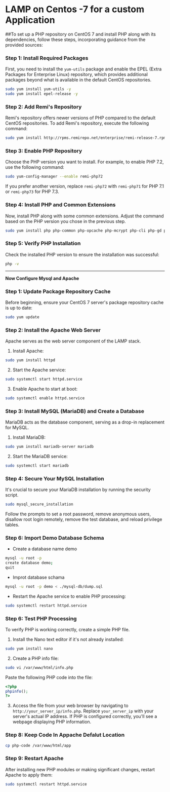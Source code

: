 # LAMP on Centos -7 for a custom Application

##To set up a PHP repository on CentOS 7 and install PHP along with its dependencies, follow these steps, incorporating guidance from the provided sources:

### Step 1: Install Required Packages

First, you need to install the `yum-utils` package and enable the EPEL (Extra Packages for Enterprise Linux) repository, which provides additional packages beyond what is available in the default CentOS repositories.

```bash
sudo yum install yum-utils -y
sudo yum install epel-release -y
```

### Step 2: Add Remi's Repository

Remi's repository offers newer versions of PHP compared to the default CentOS repositories. To add Remi's repository, execute the following command:

```bash
sudo yum install http://rpms.remirepo.net/enterprise/remi-release-7.rpm
```

### Step 3: Enable PHP Repository

Choose the PHP version you want to install. For example, to enable PHP 7.2, use the following command:

```bash
sudo yum-config-manager --enable remi-php72
```

If you prefer another version, replace `remi-php72` with `remi-php71` for PHP 7.1 or `remi-php73` for PHP 7.3.

### Step 4: Install PHP and Common Extensions

Now, install PHP along with some common extensions. Adjust the command based on the PHP version you chose in the previous step.

```bash
sudo yum install php php-common php-opcache php-mcrypt php-cli php-gd php-curl php-mysql -y
```

### Step 5: Verify PHP Installation

Check the installed PHP version to ensure the installation was successful:

```bash
php -v
```

---
**Now Configure Mysql and Apache**

### Step 1: Update Package Repository Cache

Before beginning, ensure your CentOS 7 server's package repository cache is up to date:

```bash
sudo yum update
```

### Step 2: Install the Apache Web Server

Apache serves as the web server component of the LAMP stack.

1. Install Apache:

```bash
sudo yum install httpd
```

2. Start the Apache service:

```bash
sudo systemctl start httpd.service
```

3. Enable Apache to start at boot:

```bash
sudo systemctl enable httpd.service
```

### Step 3: Install MySQL (MariaDB) and Create a Database

MariaDB acts as the database component, serving as a drop-in replacement for MySQL.

1. Install MariaDB:

```bash
sudo yum install mariadb-server mariadb
```

2. Start the MariaDB service:

```bash
sudo systemctl start mariadb
```

### Step 4: Secure Your MySQL Installation

It's crucial to secure your MariaDB installation by running the security script.

```bash
sudo mysql_secure_installation
```

Follow the prompts to set a root password, remove anonymous users, disallow root login remotely, remove the test database, and reload privilege tables.

### Step 6: Import Demo Database Schema 
- Create a database name demo
```bash
mysql -u root -p
create database demo;
quit
```

- Improt database schama
``` bash
mysql -u root -p demo < ./mysql-db/dump.sql

```
- Restart the Apache service to enable PHP processing:

```bash
sudo systemctl restart httpd.service
```

### Step 6: Test PHP Processing

To verify PHP is working correctly, create a simple PHP file.

1. Install the Nano text editor if it's not already installed:

```bash
sudo yum install nano
```

2. Create a PHP info file:

```bash
sudo vi /var/www/html/info.php
```

Paste the following PHP code into the file:

```php
<?php
phpinfo();
?>
```


3. Access the file from your web browser by navigating to `http://your_server_ip/info.php`. Replace `your_server_ip` with your server's actual IP address. If PHP is configured correctly, you'll see a webpage displaying PHP information.

### Step 8: Keep Code In Appache Defalut Location
``` bash
cp php-code /var/www/html/app
```

### Step 9: Restart Apache

After installing new PHP modules or making significant changes, restart Apache to apply them:

```bash
sudo systemctl restart httpd.service
```

